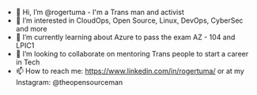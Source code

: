 - 👋 Hi, I’m @rogertuma - I'm a Trans man and activist
- 👀 I’m interested in CloudOps, Open Source, Linux, DevOps, CyberSec and more
- 🌱 I’m currently learning about Azure to pass the exam AZ - 104 and LPIC1
- 💞️ I’m looking to collaborate on mentoring Trans people to start a career in Tech
- 📫 How to reach me: https://www.linkedin.com/in/rogertuma/  or at my Instagram: @theopensourceman

<!---
rogertuma/rogertuma is a ✨ special ✨ repository because its `README.md` (this file) appears on your GitHub profile.
You can click the Preview link to take a look at your changes.
--->
